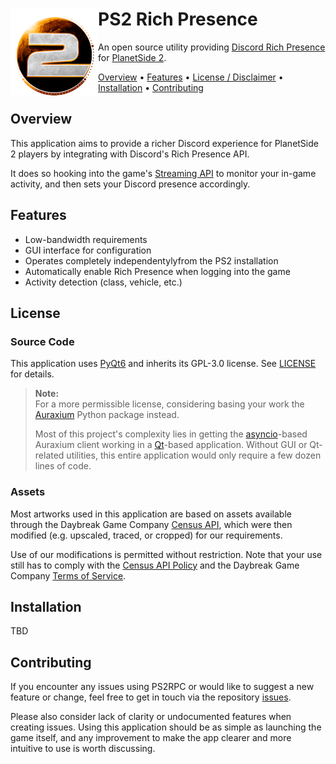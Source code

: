 # <img src="https://raw.githubusercontent.com/leonhard-s/ps2-rich-presence/main/assets/icon.png" align="left" height="140"/>PS2 Rich Presence

An open source utility providing [Discord Rich Presence](https://discord.com/rich-presence) for [PlanetSide 2](https://www.planetside2.com/home).

<!-- TODO: Add repository shields -->

<!-- TODO: Add example presence screenshots -->

[Overview](#overview) • [Features](#features) • [License / Disclaimer](#license) • [Installation](#installation) • [Contributing](#contributing)

## Overview

<!-- TODO: Add comparison of normal Discord game detection and Rich Presence -->

This application aims to provide a richer Discord experience for PlanetSide 2 players by integrating with Discord's Rich Presence API.

It does so hooking into the game's [Streaming API](https://census.daybreakgames.com/#what-is-websocket) to monitor your in-game activity, and then sets your Discord presence accordingly.

## Features

- Low-bandwidth requirements
- GUI interface for configuration
- Operates completely independentylyfrom the PS2 installation
- Automatically enable Rich Presence when logging into the game
- Activity detection (class, vehicle, etc.)

## License

### Source Code

This application uses [PyQt6](https://pypi.org/project/PyQt6/) and inherits its GPL-3.0 license. See [LICENSE](https://github.com/leonhard-s/ps2-rich-presence/blob/main/LICENSE) for details.

> **Note:**  
> For a more permissible license, considering basing your work the [Auraxium](https://github.com/leonhard-s/auraxium) Python package instead.
>
> Most of this project's complexity lies in getting the [asyncio](https://docs.python.org/3/library/asyncio.html)-based Auraxium client working in a [Qt](https://www.qt.io/product/qt6)-based application. Without GUI or Qt-related utilities, this entire application would only require a few dozen lines of code.

### Assets

Most artworks used in this application are based on assets available through the Daybreak Game Company [Census API](http://census.daybreakgames.com/), which were then modified (e.g. upscaled, traced, or cropped) for our requirements.

Use of our modifications is permitted without restriction. Note that your use still has to comply with the [Census API Policy](http://census.daybreakgames.com/#services-api-policy) and the Daybreak Game Company [Terms of Service](https://www.daybreakgames.com/terms-of-service#section13).

## Installation

TBD

## Contributing

If you encounter any issues using PS2RPC or would like to suggest a new feature or change, feel free to get in touch via the repository [issues](https://github.com/leonhard-s/ps2-rich-presence/issues).

Please also consider lack of clarity or undocumented features when creating issues. Using this application should be as simple as launching the game itself, and any improvement to make the app clearer and more intuitive to use is worth discussing.
